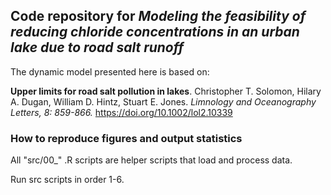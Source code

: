 ## Code repository for *Modeling the feasibility of reducing chloride concentrations in an urban lake due to road salt runoff*

The dynamic model presented here is based on:

**Upper limits for road salt pollution in lakes**. Christopher T. Solomon, Hilary A. Dugan, William D. Hintz, Stuart E. Jones. *Limnology and Oceanography Letters, 8: 859-866.* <https://doi.org/10.1002/lol2.10339>

### How to reproduce figures and output statistics

All "src/00\_" .R scripts are helper scripts that load and process data.

Run src scripts in order 1-6. 
